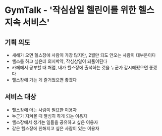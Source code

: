 # GymTalk - '작심삼일 헬린이를 위한 헬스 지속 서비스'

## 기획 의도
- 새해가 오면 헬스장에 사람이 가장 많지만, 2월만 되도 안오는 사람이 대부분이다
- 헬스를 하고 싶은데 의지박약, 작심삼일이 되풀이된다
- 카페에서 공부할 때 처럼, 내가 헬스장에 출석하는 것을 누군가 감시해줬으면 좋겠다
- 헬스장에 가는 게 즐거웠으면 좋겠다

## 서비스 대상
- 헬스장에 아는 사람이 필요한 이용자
- 누군가 지켜볼 때 열심히 하게 되는 이용자
- 헬스장에서 생기는 일들을 공유하고 싶은 이용자
- 같은 헬스장에 친해지고 싶은 사람이 있는 이용자

